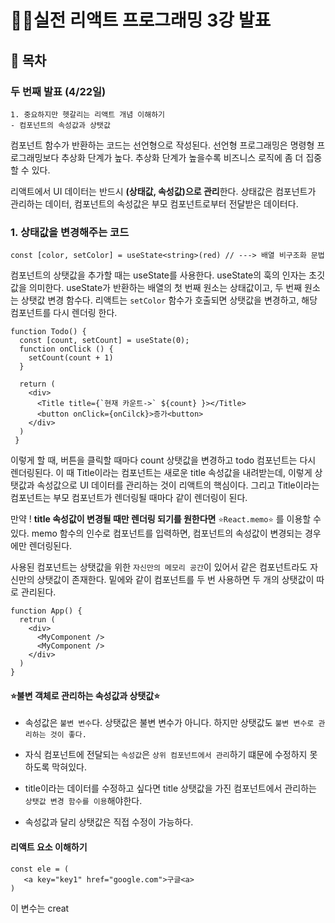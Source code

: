 # 👩‍💻실전 리액트 프로그래밍 3강 발표

## 🚩 목차

### 두 번째 발표 (4/22일)

```
1. 중요하지만 헷갈리는 리액트 개념 이해하기
- 컴포넌트의 속성값과 상탯값
```

컴포넌트 함수가 반환하는 코드는 선언형으로 작성된다. 선언형 프로그래밍은 명령형 프로그래밍보다 추상화 단계가 높다.
추상화 단계가 높을수록 비즈니스 로직에 좀 더 집중할 수 있다.

리액트에서 UI 데이터는 반드시 **(상태값, 속성값)으로 관리**한다.
상태값은 컴포넌트가 관리하는 데이터, 컴포넌트의 속성값은 부모 컴포넌트로부터 전달받은 데이터다.

### 1. 상태값을 변경해주는 코드

```
const [color, setColor] = useState<string>(red) // ---> 배열 비구조화 문법
```

컴포넌트의 상탯값을 추가할 때는 useState를 사용한다. useState의 훅의 인자는 초깃값을 의미한다.
useState가 반환하는 배열의 첫 번째 원소는 상태값이고, 두 번째 원소는 상탯값 변경 함수다.
리액트는 `setColor` 함수가 호출되면 상탯값을 변경하고, 해당 컴포넌트를 다시 렌더링 한다.

```
function Todo() {
  const [count, setCount] = useState(0);
  function onClick () {
    setCount(count + 1)
  }

  return (
    <div>
      <Title title={`현재 카운트->` ${count} }></Title>
      <button onClick={onCilck}>증가<button>
    </div>
  )
 }
```

이렇게 할 때, 버튼을 클릭할 때마다 count 상탯값을 변경하고 todo 컴포넌트는 다시 렌더링된다. 이 때 Title이라는 컴포넌트는 새로운 title 속성값을 내려받는데, 이렇게 상탯값과 속성값으로 UI 데이터를 관리하는 것이 리액트의 핵심이다.
그리고 Title이라는 컴포넌트는 부모 컴포넌트가 렌더링될 때마다 같이 렌더링이 된다.

만약 ! **title 속성값이 변경될 때만 렌더링 되기를 원한다면** `⭐️React.memo⭐️` 를 이용할 수 있다.
memo 함수의 인수로 컴포넌트를 입력하면, 컴포넌트의 속성값이 변경되는 경우에만 렌더링된다.

사용된 컴포넌트는 상탯값을 위한 `자신만의 메모리 공간`이 있어서 같은 컴포넌트라도 자신만의 상탯값이 존재한다. 밑에와 같이 컴포넌트를 두 번 사용하면 두 개의 상탯값이 따로 관리된다.

```
function App() {
  retrun (
    <div>
      <MyComponent />
      <MyComponent />
    </div>
  )
}
```

#### ⭐️불변 객체로 관리하는 속성값과 상탯값⭐️

- 속성값은 `불변 변수`다. 상탯값은 불변 변수가 아니다. 하지만 상탯값도 `불변 변수로 관리하는 것이 좋다.`

- 자식 컴포넌트에 전달되는 `속성값`은 `상위 컴포넌트에서 관리`하기 떄문에 수정하지 못하도록 막혀있다.
- title이라는 데이터를 수정하고 싶다면 title 상탯값을 가진 컴포넌트에서 관리하는 `상탯값 변경 함수를 이용`해야한다.
- 속성값과 달리 상탯값은 직접 수정이 가능하다.

#### 리액트 요소 이해하기

```
const ele = (
   <a key="key1" href="google.com">구글<a>
)
```

이 변수는 creat
